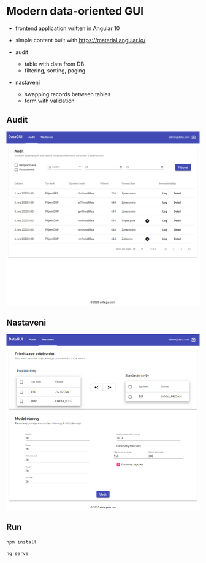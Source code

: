 # Modern data-oriented GUI

- frontend application written in Angular 10
- simple content built with https://material.angular.io/

- audit
  - table with data from DB
  - filtering, sorting, paging

- nastaveni
  - swapping records between tables
  - form with validation

## Audit

![audit](assets/audit.png "Audit")

## Nastaveni

![nastaveni](assets/nastaveni.png "Nastaveni")

## Run

```
npm install
```

```
ng serve
```